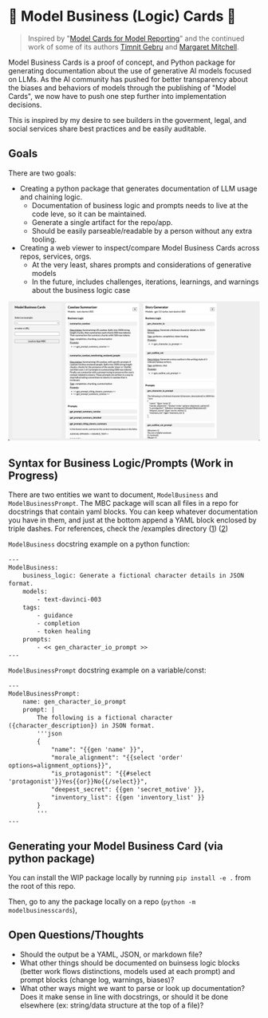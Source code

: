 # 📇 Model Business (Logic) Cards 📇

> Inspired by "[Model Cards for Model Reporting](https://arxiv.org/abs/1810.03993)" and the continued work of some of its authors [Timnit Gebru](https://twitter.com/timnitGebru) and [Margaret Mitchell](https://twitter.com/mmitchell_ai).

Model Business Cards is a proof of concept, and Python package for generating documentation about the use of generative AI models focused on LLMs. As the AI community has pushed for better transparency about the biases and behaviors of models through the publishing of "Model Cards", we now have to push one step further into implementation decisions. 

This is inspired by my desire to see builders in the goverment, legal, and social services share best practices and be easily auditable.


## Goals

There are two goals:
- Creating a python package that generates documentation of LLM usage and chaining logic.
  - Documentation of business logic and prompts needs to live at the code leve, so it can be maintained.
  - Generate a single artifact for the repo/app.
  - Should be easily parseable/readable by a person without any extra tooling.
- Creating a web viewer to inspect/compare Model Business Cards across repos, services, orgs.
  - At the very least, shares prompts and considerations of generative models
  - In the future, includes challenges, iterations, learnings, and warnings about the business logic case

![Web UI for viewing Model Business Cards](./docs/demo.png)


## Syntax for Business Logic/Prompts (Work in Progress)

There are two entities we want to document, `ModelBusiness` and `ModelBusinessPrompt`. The MBC package will scan all files in a repo for docstrings that contain yaml blocks. You can keep whatever documentation you have in them, and just at the bottom append a YAML block enclosed by triple dashes. For references, check the /examples directory ([1](https://github.com/youmustfight/model-business-cards/blob/main/examples/story_generator/gen_character_io.py)) ([2](https://github.com/youmustfight/model-business-cards/blob/main/examples/caselaw_summarizer/summarize_caselaw.py))

`ModelBusiness` docstring example on a python function:
```
---
ModelBusiness:
    business_logic: Generate a fictional character details in JSON format.
    models:
        - text-davinci-003
    tags:
        - guidance
        - completion
        - token healing
    prompts:
        - << gen_character_io_prompt >>
---
```

`ModelBusinessPrompt` docstring example on a variable/const:
```
---
ModelBusinessPrompt:
    name: gen_character_io_prompt
    prompt: |
        The following is a fictional character ({character_description}) in JSON format.
        '''json
        {
            "name": "{{gen 'name' }}",
            "morale_alignment": "{{select 'order' options=alignment_options}}",
            "is_protagonist": "{{#select 'protagonist'}}Yes{{or}}No{{/select}}",
            "deepest_secret": {{gen 'secret_motive' }},
            "inventory_list": {{gen 'inventory_list' }}
        }
        '''
---
```


## Generating your Model Business Card (via python package)

You can install the WIP package locally by running `pip install -e .` from the root of this repo.

Then, go to any the package locally on a repo (`python -m modelbusinesscards`), 


## Open Questions/Thoughts

- Should the output be a YAML, JSON, or markdown file?
- What other things should be documented on buinsess logic blocks (better work flows distinctions, models used at each prompt) and prompt blocks (change log, warnings, biases)?
- What other ways might we want to parse or look up documentation? Does it make sense in line with docstrings, or should it be done elsewhere (ex: string/data structure at the top of a file)?
